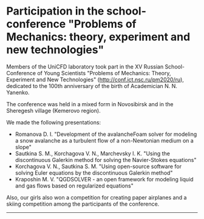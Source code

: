﻿Participation in the school-conference "Problems of Mechanics: theory, experiment and new technologies"
=================
Members of the UniCFD laboratory took part in the XV Russian School-Conference of Young Scientists "Problems of Mechanics: Theory, Experiment and New Technologies" (http://conf.ict.nsc.ru/pm2020/ru), dedicated to the 100th anniversary of the birth of Academician N. N. Yanenko.

The conference was held in a mixed form in Novosibirsk and in the Sheregesh village (Kemerovo region).

We made the following presentations:
* Romanova D. I. "Development of the avalancheFoam solver for modeling a snow avalanche as a turbulent flow of a non-Newtonian medium on a slope"
* Sautkina S. M., Korchagova V. N., Marchevsky I. K. "Using the discontinuous Galerkin method for solving the Navier-Stokes equations"
* Korchagova V. N., Sautkina S. M. "Using open-source software for solving Euler equations by the discontinuous Galerkin method"
* Kraposhin M. V. "QGDSOLVER - an open framework for modeling liquid and gas flows based on regularized equations"

Also, our girls also won a competition for creating paper airplanes and a skiing competition among the participants of the conference.
_________________________________________________________________________________________